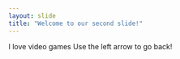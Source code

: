 ```yaml
---
layout: slide
title: "Welcome to our second slide!"
---
```

I love video games
Use the left arrow to go back!
